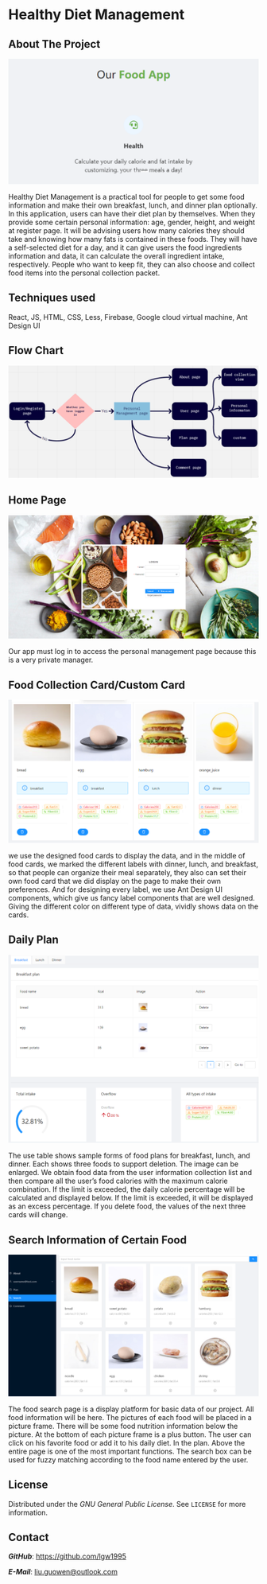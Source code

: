 # Healthy Diet Management

## About The Project

![about](png/about.png)

Healthy Diet Management is a practical tool for people to get some food information and make their own breakfast, lunch, and dinner plan optionally. In this application, users can have their diet plan by themselves. When they provide some certain personal information: age, gender, height, and weight at register page. It will be advising users how many calories they should take and knowing how many fats is contained in these foods. They will have a self-selected diet for a day, and it can give users the food ingredients information and data, it can calculate the overall ingredient intake, respectively. People who want to keep fit, they can also choose and collect food items into the personal collection packet.

## Techniques used

React, JS, HTML, CSS, Less, Firebase, Google cloud virtual machine, Ant Design UI

## Flow Chart

![flow](png/flow.png)

## Home Page

![login](png/login.png)

Our app must log in to access the personal management page because this is a very private manager.

## Food Collection Card/Custom Card

![CustomCard](png/CustomCard.png)

we use the designed food cards to display the data, and in the middle of food cards, we marked the different labels with dinner, lunch, and breakfast, so that people can organize their meal separately, they also can set their own food card that we did display on the page to make their own preferences. And for designing every label, we use Ant Design UI components, which give us fancy label components that are well designed. Giving the different color on different type of data, vividly shows data on the cards.

## Daily Plan

![DailyPlan](png/DailyPlan.png)

The use table shows sample forms of food plans for breakfast, lunch, and dinner. Each shows three foods to support deletion. The image can be enlarged. We obtain food data from the user information collection list and then compare all the user’s food calories with the maximum calorie combination. If the limit is exceeded, the daily calorie percentage will be calculated and displayed below. If the limit is exceeded, it will be displayed as an excess percentage. If you delete food, the values of the next three cards will change.

## Search Information of Certain Food

![search](png/search.png)

The food search page is a display platform for basic data of our project. All food information will be here. The pictures of each food will be placed in a picture frame. There will be some food nutrition information below the picture. At the bottom of each picture frame is a plus button. The user can click on his favorite food or add it to his daily diet. In the plan. Above the entire page is one of the most important functions. The search box can be used for fuzzy matching according to the food name entered by the user.

## License

Distributed under the *GNU General Public License*. See `LICENSE` for more information.

## Contact

***GitHub***: https://github.com/lgw1995

***E-Mail***: liu.guowen@outlook.com